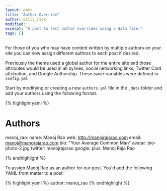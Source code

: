 ```yaml
---
layout: post
title: "Author Override"
author: billy_rick
modified:
excerpt: "A post to test author overrides using a data file."
tags: []
---
```


For those of you who may have content written by multiple authors on your site you can now assign different authors to each post if desired.

Previously the theme used a global author for the entire site and those attributes would be used in all bylines, social networking links, Twitter Card attribution, and Google Authorship. These `owner` variables were defined in `config.yml`

Start by modifying or creating a new `authors.yml` file in the `_data` folder and add your authors using the following format.

{% highlight yaml %}
# Authors

manoj_rao:
  name: Manoj Rao
  web: http://manojrajarao.com
  email: manoj@manorajarao.com
  bio: "Your Average Common Man"
  avatar: bio-photo-2.jpg
  twitter: manojrajarao
  google:
    plus: Manoj Raja Rao

{% endhighlight %}

To assign Manoj Rao as an author for our post. You'd add the following YAML front matter to a post:

{% highlight yaml %}
author: manoj_rao
{% endhighlight %}
